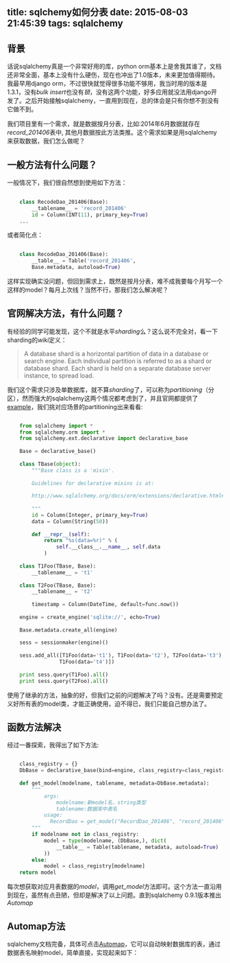 title: sqlchemy如何分表
date: 2015-08-03 21:45:39
tags: sqlalchemy
---

## 背景
话说sqlalchemy真是一个非常好用的库，python orm基本上是舍我其谁了，文档还非常全面，基本上没有什么硬伤，现在也冲出了1.0版本，未来更加值得期待。
我最早用django orm，不过很快就觉得很多功能不够用，我当时用的版本是1.3.1，没有*bulk insert*也没有*锁*，没有这两个功能，好多应用就没法用django开发了。之后开始接触sqlalchemy，一直用到现在，总的体会是只有你想不到没有它做不到。

我们项目里有一个需求，就是数据按月分表，比如:2014年6月数据就存在*record_201406*表中, 其他月数据按此方法类推。这个需求如果是用sqlalchemy来获取数据，我们怎么做呢？

## 一般方法有什么问题？
一般情况下，我们很自然想到使用如下方法：

```python
	
	class RecodeDao_201406(Base):
    	__tablename__ = 'record_201406'
    	id = Column(INT(11), primary_key=True)
    ...
```

或者简化点：


```python
	
	class RecodeDao_201406(Base):
    	__table__ = Table('record_201406',
        Base.metadata, autoload=True)
```

这样实现确实没问题，但回到需求上，既然是按月分表，难不成我要每个月写一个这样的model？每月上次线？当然不行，那我们怎么解决呢？

## 官网解决方法，有什么问题？
有经验的同学可能发现，这个不就是水平*sharding*么？这么说不完全对，看一下sharding的*wiki*定义：

>A database shard is a horizontal partition of data in a database or search engine. Each individual partition is referred to as a shard or database shard. Each shard is held on a separate database server instance, to spread load.

我们这个需求只涉及单数据库，就不算*sharding*了，可以称为*partitioning*（分区），然而强大的sqlalchemy这两个情况都考虑到了，并且官网都提供了[example](http://docs.sqlalchemy.org/en/rel_1_0/orm/examples.html#examples-sharding)，我们挑对应场景的partitioning出来看看:

```python

    from sqlalchemy import *
    from sqlalchemy.orm import *
    from sqlalchemy.ext.declarative import declarative_base
    
    Base = declarative_base()
    
    class TBase(object):
        """Base class is a 'mixin'.
    
        Guidelines for declarative mixins is at:
    
        http://www.sqlalchemy.org/docs/orm/extensions/declarative.html#mixin-classes
    
        """
        id = Column(Integer, primary_key=True)
        data = Column(String(50))
    
        def __repr__(self):
            return "%s(data=%r)" % (
                self.__class__.__name__, self.data
            )
    
    class T1Foo(TBase, Base):
        __tablename__ = 't1'
    
    class T2Foo(TBase, Base):
        __tablename__ = 't2'
    
        timestamp = Column(DateTime, default=func.now())
    
    engine = create_engine('sqlite://', echo=True)
    
    Base.metadata.create_all(engine)
    
    sess = sessionmaker(engine)()
    
    sess.add_all([T1Foo(data='t1'), T1Foo(data='t2'), T2Foo(data='t3'),
                 T1Foo(data='t4')])
    
    print sess.query(T1Foo).all()
    print sess.query(T2Foo).all()

```

使用了继承的方法，抽象的好，但我们之前的问题解决了吗？没有。还是需要预定义好所有表的model类，才能正确使用，迫不得已，我们只能自己想办法了。

## 函数方法解决
经过一番探索，我得出了如下方法:

```python

    class_registry = {}                                                                                                                                                                    
    DbBase = declarative_base(bind=engine, class_registry=class_registry)
    
    def get_model(modelname, tablename, metadata=DbBase.metadata):
        """
            args:
                modelname:新model名，string类型
                tablename:数据库中表名
            usage:
              RecordDao = get_model("RecordDao_201406", "record_201406")
        """
        if modelname not in class_registry: 
            model = type(modelname, (DbBase,), dict(
                __table__ = Table(tablename, metadata, autoload=True)
            ))  
        else:
            model = class_registry[modelname]
    return model

```

每次想获取对应月表数据的*model*，调用*get_model*方法即可。这个方法一直沿用到现在，虽然有点丑陋，但却是解决了以上问题。直到sqlalchemy 0.9.1版本推出*Automap*

## Automap方法
sqlalchemy文档完备，具体可点击[Automap](http://docs.sqlalchemy.org/en/rel_1_0/orm/extensions/automap.html)，它可以自动映射数据库的表，通过数据表名映射model，简单直接，实现起来如下：

```python

```


